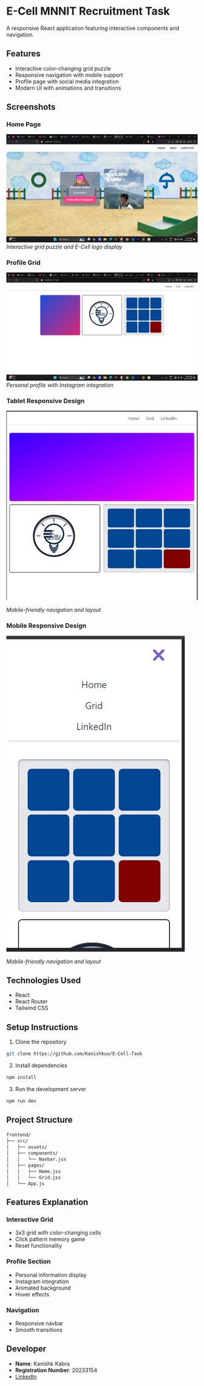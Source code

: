# E-Cell MNNIT Recruitment Task

A responsive React application featuring interactive components and navigation.

## Features

- Interactive color-changing grid puzzle
- Responsive navigation with mobile support
- Profile page with social media integration
- Modern UI with animations and transitions

## Screenshots

### Home Page

![Home Page](src/assets/s2.png)
_Interactive grid puzzle and E-Cell logo display_

### Profile Grid

![Profile Grid](src/assets/s1.png)
_Personal profile with Instagram integration_

### Tablet Responsive Design

![Tab View](src/assets/s4.png)

_Mobile-friendly navigation and layout_

### Mobile Responsive Design

![Mobile View](src/assets/s3.png)

_Mobile-friendly navigation and layout_

## Technologies Used

- React
- React Router
- Tailwind CSS


## Setup Instructions

1. Clone the repository

```bash
git clone https://github.com/Kanishkuu/E-Cell-Task
```

2. Install dependencies

```bash
npm install
```

3. Run the development server

```bash
npm run dev
```

## Project Structure

```
frontend/
├── src/
│   ├── assets/
│   ├── components/
│   │   └── Navbar.jsx
│   ├── pages/
│   │   ├── Home.jsx
│   │   └── Grid.jsx
│   └── App.js
```

## Features Explanation

### Interactive Grid

- 3x3 grid with color-changing cells
- Click pattern memory game
- Reset functionality

### Profile Section

- Personal information display
- Instagram integration
- Animated background
- Hover effects

### Navigation

- Responsive navbar
- Smooth transitions

## Developer

- **Name**: Kanishk Kabra
- **Registration Number**: 20233154
- [LinkedIn](https://www.linkedin.com/in/kanishk-kabra-469284280/)

